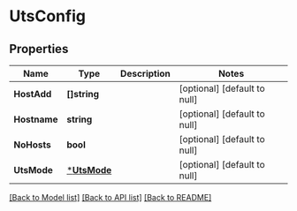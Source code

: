 # UtsConfig

## Properties
Name | Type | Description | Notes
------------ | ------------- | ------------- | -------------
**HostAdd** | **[]string** |  | [optional] [default to null]
**Hostname** | **string** |  | [optional] [default to null]
**NoHosts** | **bool** |  | [optional] [default to null]
**UtsMode** | [***UtsMode**](UTSMode.md) |  | [optional] [default to null]

[[Back to Model list]](../README.md#documentation-for-models) [[Back to API list]](../README.md#documentation-for-api-endpoints) [[Back to README]](../README.md)


